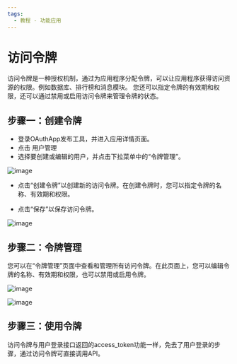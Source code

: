 ```yaml
---
tags:
  - 教程 - 功能应用
---
```


# 访问令牌

访问令牌是一种授权机制，通过为应用程序分配令牌，可以让应用程序获得访问资源的权限。例如数据库、排行榜和消息模块。
您还可以指定令牌的有效期和权限，还可以通过禁用或启用访问令牌来管理令牌的状态。

## 步骤一：创建令牌

- 登录OAuthApp发布工具，并进入应用详情页面。
- 点击 用户管理
- 选择要创建或编辑的用户，并点击下拉菜单中的“令牌管理”。

![image](https://docs.oauthapp.com/code_useraccesskey/1.png)

 - 点击“创建令牌”以创建新的访问令牌。在创建令牌时，您可以指定令牌的名称、有效期和权限。

 - 点击“保存”以保存访问令牌。

![image](https://docs.oauthapp.com/code_useraccesskey/2.png)

## 步骤二：令牌管理

您可以在“令牌管理”页面中查看和管理所有访问令牌。在此页面上，您可以编辑令牌的名称、有效期和权限，也可以禁用或启用令牌。

![image](https://docs.oauthapp.com/code_useraccesskey/3.png)

![image](https://docs.oauthapp.com/code_useraccesskey/4.png)

## 步骤三：使用令牌

访问令牌与用户登录接口返回的access_token功能一样，免去了用户登录的步骤，通过访问令牌可直接调用API。
